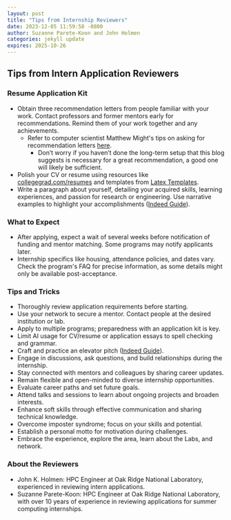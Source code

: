 ```yaml
---
layout: post
title: "Tips from Internship Reviewers"
date: 2023-12-05 11:59:58 -0800
author: Suzanne Parete-Koon and John Holmen
categories: jekyll update
expires: 2025-10-26
---
```


## Tips from Intern Application Reviewers

### Resume Application Kit
- Obtain three recommendation letters from people familiar with your work. Contact professors and former mentors early for recommendations. Remind them of your work together and any achievements.
  - Refer to computer scientist Matthew Might's tips on asking for recommendation letters [here](https://matt.might.net/articles/how-to-recommendation-letter/).
     - Don’t worry if you haven’t done the long-term setup that this blog suggests is necessary for a great recommendation, a good one will likely be sufficient. 
- Polish your CV or resume using resources like [collegegrad.com/resumes](https://collegegrad.com/resumes) and templates from [Latex Templates](https://www.latextemplates.com/cat/curricula-vitae).
- Write a paragraph about yourself, detailing your acquired skills, learning experiences, and passion for research or engineering. Use narrative examples to highlight your accomplishments ([Indeed Guide](https://www.indeed.com/career-advice/resumes-cover-letters/how-to-write-about-yourself)).

### What to Expect
- After applying, expect a wait of several weeks before notification of funding and mentor matching. Some programs may notify applicants later.
- Internship specifics like housing, attendance policies, and dates vary. Check the program's FAQ for precise information, as some details might only be available post-acceptance.

### Tips and Tricks
- Thoroughly review application requirements before starting.
- Use your network to secure a mentor. Contact people at the desired institution or lab.
- Apply to multiple programs; preparedness with an application kit is key.
- Limit AI usage for CV/resume or application essays to spell checking and grammar.
- Craft and practice an elevator pitch ([Indeed Guide](https://www.indeed.com/career-advice/interviewing/how-to-give-an-elevator-pitch-examples)).
- Engage in discussions, ask questions, and build relationships during the internship.
- Stay connected with mentors and colleagues by sharing career updates.
- Remain flexible and open-minded to diverse internship opportunities.
- Evaluate career paths and set future goals.
- Attend talks and sessions to learn about ongoing projects and broaden interests.
- Enhance soft skills through effective communication and sharing technical knowledge.
- Overcome imposter syndrome; focus on your skills and potential.
- Establish a personal motto for motivation during challenges.
- Embrace the experience, explore the area, learn about the Labs, and network.

### About the Reviewers
- John K. Holmen: HPC Engineer at Oak Ridge National Laboratory, experienced in reviewing intern applications.
- Suzanne Parete-Koon: HPC Engineer at Oak Ridge National Laboratory, with over 10 years of experience in reviewing applications for summer computing internships.
